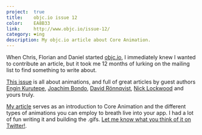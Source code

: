 ```yaml
---
project:  true
title:    objc.io issue 12
color:    EA8B33
link:     http://www.objc.io/issue-12/
category: ❤ing
description: My objc.io article about Core Animation.
---
```


When Chris, Florian and Daniel started [objc.io](http://objc.io), I immediately
knew I wanted to contribute an article, but it took me 12 months of lurking on
the mailing list to find something to write about.

[This issue][12] is all about animations, and full of great articles by guest
authors [Engin Kurutepe][engin], [Joachim Bondo][joachim], [David
Rönnqvist][david], [Nick Lockwood][nick] and yours truly.

[My article][animations-explained] serves as an introduction to Core Animation
and the different types of animations you can employ to breath live into your
app. I had a lot of fun writing it and building the .gifs. [Let me know what you
think of it on Twitter!][twitter]. 

[12]: http://www.objc.io/issue-12/
[engin]: https://twitter.com/ekurutepe
[joachim]: https://twitter.com/osteslag
[david]: https://twitter.com/davidronnqvist
[nick]: https://twitter.com/nicklockwood

[animations-explained]: http://www.objc.io/issue-12/animations-explained.html
[twitter]: https://twitter.com/ceterum_censeo

[seams]: https://soundcloud.com/seams
[mighties]: https://soundcloud.com/mightyoaksmusic
